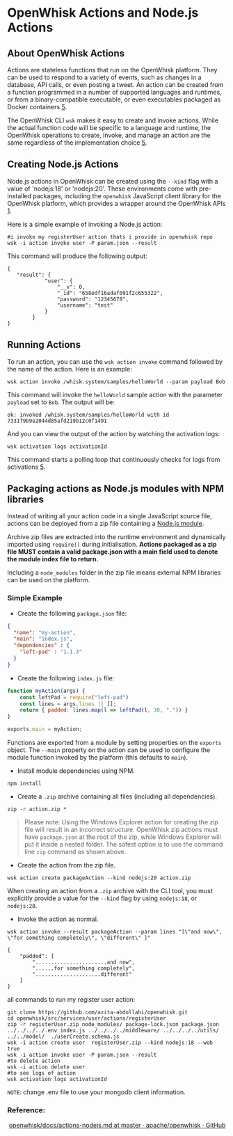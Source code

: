 # OpenWhisk Actions and Node.js Actions

## About OpenWhisk Actions

Actions are stateless functions that run on the OpenWhisk platform. They can be used to respond to a variety of events, such as changes in a database, API calls, or even posting a tweet. An action can be created from a function programmed in a number of supported languages and runtimes, or from a binary-compatible executable, or even executables packaged as Docker containers [5](https://github.com/apache/openwhisk/blob/master/docs/actions.md).

The OpenWhisk CLI `wsk` makes it easy to create and invoke actions. While the actual function code will be specific to a language and runtime, the OpenWhisk operations to create, invoke, and manage an action are the same regardless of the implementation choice [5](https://github.com/apache/openwhisk/blob/master/docs/actions.md).

## Creating Node.js Actions

Node.js actions in OpenWhisk can be created using the `--kind` flag with a value of 'nodejs:18' or 'nodejs:20'. These environments come with pre-installed packages, including the `openwhisk` JavaScript client library for the OpenWhisk platform, which provides a wrapper around the OpenWhisk APIs [1](https://github.com/apache/openwhisk/blob/master/docs/actions-nodejs.md).

Here is a simple example of invoking a Node.js action:



```shell
#i invoke my registerUser action thats i provide in openwhisk repo
wsk -i action invoke user -P param.json --result
```

This command will produce the following output:



```
{
   "result": {
            "user": {
                "__v": 0,
                "_id": "658edf16adaf091f2c655322",
                "password": "12345678",
                "username": "test"
            }
        }
}
```

## Running Actions

To run an action, you can use the `wsk action invoke` command followed by the name of the action. Here is an example:



```shell
wsk action invoke /whisk.system/samples/helloWorld --param payload Bob
```

This command will invoke the `helloWorld` sample action with the parameter `payload` set to `Bob`. The output will be:



```shell
ok: invoked /whisk.system/samples/helloWorld with id 7331f9b9e2044d85afd219b12c0f1491
```

And you can view the output of the action by watching the activation logs:



```shell
wsk activation logs activationId
```

This command starts a polling loop that continuously checks for logs from activations [5](https://github.com/apache/openwhisk/blob/master/docs/actions.md).

## Packaging actions as Node.js modules with NPM libraries

Instead of writing all your action code in a single JavaScript source file, actions can be deployed from a zip file containing a [Node.js module](https://nodejs.org/docs/latest-v10.x/api/modules.html#modules_modules).

Archive zip files are extracted into the runtime environment and dynamically imported using `require()` during initialisation. **Actions packaged as a zip file MUST contain a valid package.json with a main field used to denote the module index file to return.**

Including a `node_modules` folder in the zip file means external NPM libraries can be used on the platform.

### Simple Example

- Create the following `package.json` file:

```json
{
  "name": "my-action",
  "main": "index.js",
  "dependencies" : {
    "left-pad" : "1.1.3"
  }
}
```



- Create the following `index.js` file:

```js
function myAction(args) {
    const leftPad = require("left-pad")
    const lines = args.lines || [];
    return { padded: lines.map(l => leftPad(l, 30, ".")) }
}

exports.main = myAction;
```



Functions are exported from a module by setting properties on the `exports` object. The `--main` property on the action can be used to configure the module function invoked by the platform (this defaults to `main`).

- Install module dependencies using NPM.

```shell
npm install
```



- Create a `.zip` archive containing all files (including all dependencies).

```shell
zip -r action.zip *
```



> Please note: Using the Windows Explorer action for creating the zip file will result in an incorrect structure. OpenWhisk zip actions must have `package.json` at the root of the zip, while Windows Explorer will put it inside a nested folder. The safest option is to use the command line `zip` command as shown above.

- Create the action from the zip file.

```shell
wsk action create packageAction --kind nodejs:20 action.zip
```



When creating an action from a `.zip` archive with the CLI tool, you must explicitly provide a value for the `--kind` flag by using `nodejs:18`, or `nodejs:20`.

- Invoke the action as normal.

```shell
wsk action invoke --result packageAction --param lines "[\"and now\", \"for something completely\", \"different\" ]"
```



```shell
{
    "padded": [
        ".......................and now",
        "......for something completely",
        ".....................different"
    ]
}
```

all commands to run my register user action:

```shell
git clone https://github.com/azita-abdollahi/openwhisk.git
cd openwhisk/src/services/user/actions/registerUser
zip -r registerUser.zip node_modules/ package-lock.json package.json ../../../../.env index.js ../../../../middleware/ ../../../../utils/ ../../model/  ./userCreate.schema.js
wsk -i action create user  registerUser.zip --kind nodejs:18 --web true  
wsk -i action invoke user -P param.json --result
#to delete action
wsk -i action delete user
#to see logs of action
wsk activation logs activationId
```

`NOTE`: change .env file to use your mongodb client information.

### **Reference**:

​	[openwhisk/docs/actions-nodejs.md at master · apache/openwhisk · GitHub](https://github.com/apache/openwhisk/blob/master/docs/actions-nodejs.md)


